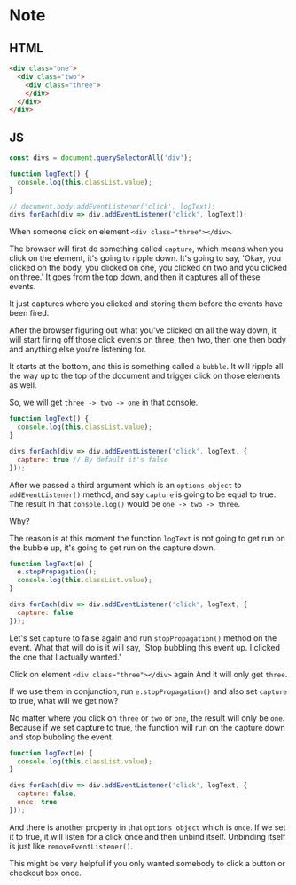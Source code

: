 # Note

## HTML

```html
<div class="one">
  <div class="two">
    <div class="three">
    </div>
  </div>
</div>
```

## JS

```js
const divs = document.querySelectorAll('div');

function logText() {
  console.log(this.classList.value);
}

// document.body.addEventListener('click', logText);
divs.forEach(div => div.addEventListener('click', logText));
```

When someone click on element `<div class="three"></div>`.

The browser will first do something called `capture`, which means when you click on the element, it's going to ripple down. It's going to say, 'Okay, you clicked on the body, you clicked on one, you clicked on two and you clicked on three.' It goes from the top down, and then it captures all of these events.

It just captures where you clicked and storing them before the events have been fired.

After the browser figuring out what you've clicked on all the way down, it will start firing off those click events on three, then two, then one then body and anything else you're listening for.

It starts at the bottom, and this is something called a `bubble`. It will ripple all the way up to the top of the document and trigger click on those elements as well.

So, we will get `three -> two -> one` in that console.

```js
function logText() {
  console.log(this.classList.value);
}

divs.forEach(div => div.addEventListener('click', logText, {
  capture: true // By default it's false
}));
```

After we passed a third argument which is an `options object` to `addEventListener()` method, and say `capture` is going to be equal to true. The result in that `console.log()` would be `one -> two -> three`.

Why?

The reason is at this moment the function `logText` is not going to get run on the bubble up, it's going to get run on the capture down.

```js
function logText(e) {
  e.stopPropagation();
  console.log(this.classList.value);
}

divs.forEach(div => div.addEventListener('click', logText, {
  capture: false
}));
```

Let's set `capture` to false again and run `stopPropagation()` method on the event. What that will do is it will say, 'Stop bubbling this event up. I clicked the one that I actually wanted.'

Click on element `<div class="three"></div>` again And it will only get `three`.

If we use them in conjunction, run `e.stopPropagation()` and also set `capture` to true, what will we get now?

No matter where you click on `three` or `two` or `one`, the result will only be `one`. Because if we set capture to true, the function will run on the capture down and stop bubbling the event.

```js
function logText(e) {
  console.log(this.classList.value);
}

divs.forEach(div => div.addEventListener('click', logText, {
  capture: false,
  once: true
}));
```

And there is another property in that `options object` which is `once`. If we set it to true, it will listen for a click once and then unbind itself. Unbinding itself is just like `removeEventListener()`.

This might be very helpful if you only wanted somebody to click a button or checkout box once.
